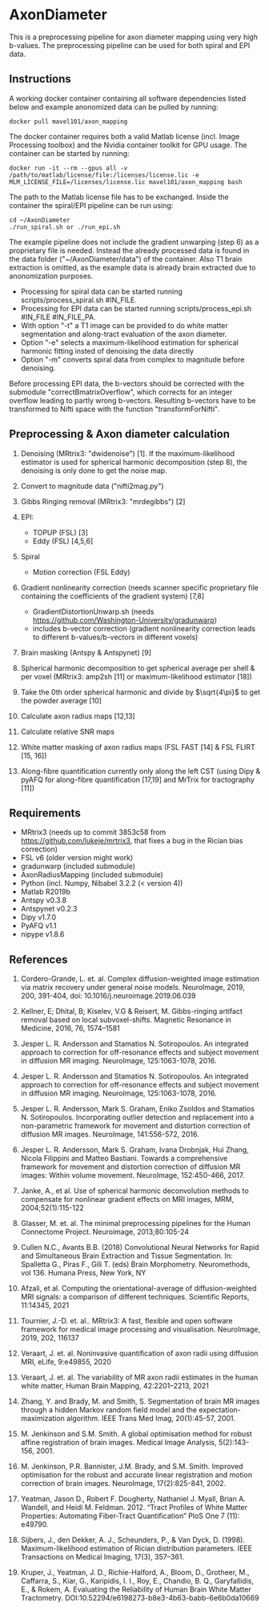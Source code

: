 # AxonDiameter

This is a preprocessing pipeline for axon diameter mapping using very high b-values. The preprocessing pipeline can be used for both spiral and EPI data. 

## Instructions

A working docker container containing all software dependencies listed below and example anonomized data can be pulled by running:
```
docker pull mavel101/axon_mapping
```
The docker container requires both a valid Matlab license (incl. Image Processing toolbox) and the Nvidia container toolkit for GPU usage. The container can be started by running:
```
docker run -it --rm --gpus all -v /path/to/matlab/license/file:/licenses/license.lic -e MLM_LICENSE_FILE=/licenses/license.lic mavel101/axon_mapping bash
```
The path to the Matlab license file has to be exchanged. Inside the container the spiral/EPI pipeline can be run using:
```
cd ~/AxonDiameter
./run_spiral.sh or ./run_epi.sh
```
The example pipeline does not include the gradient unwarping (step 6) as a proprietary file is needed. Instead the already processed data is found in the data folder ("~/AxonDiameter/data") of the container. Also T1 brain extraction is omitted, as the example data is already brain extracted due to anonomization purposes.

- Processing for spiral data can be started running scripts/process_spiral.sh #IN_FILE.  
- Processing for EPI data can be started running scripts/process_epi.sh #IN_FILE #IN_FILE_PA.  
- With option "-t" a T1 image can be provided to do white matter segmentation and along-tract evaluation of the axon diameter.  
- Option "-e" selects a maximum-likelihood estimation for spherical harmonic fitting insted of denoising the data directly
- Option "-m" converts spiral data from complex to magnitude before denoising.  

Before processing EPI data, the b-vectors should be corrected with the submodule "correctBmatrixOverflow", which corrects for an integer overflow leading to partly wrong b-vectors. Resulting b-vectors have to be transformed to Nifti space with the function "transformForNifti".

## Preprocessing & Axon diameter calculation

1. Denoising (MRtrix3: "dwidenoise") [1]. If the maximum-likelihood estimator is used for spherical harmonic decomposition (step 8), the denoising is only done to get the noise map.

2. Convert to magnitude data ("nifti2mag.py")
     
3. Gibbs Ringing removal (MRtrix3: "mrdegibbs") [2]

4. EPI:
   - TOPUP (FSL) [3]
   - Eddy (FSL) [4,5,6]

5. Spiral
   - Motion correction (FSL Eddy)

6. Gradient nonlinearity correction (needs scanner specific proprietary file containing the coefficients of the gradient system) [7,8]
   - GradientDistortionUnwarp.sh (needs https://github.com/Washington-University/gradunwarp)
   - includes b-vector correction (gradient nonlinearity correction leads to different b-values/b-vectors in different voxels)

7. Brain masking (Antspy & Antspynet) [9]

8. Spherical harmonic decomposition to get spherical average per shell & per voxel (MRtrix3: amp2sh [11] or maximum-likelihood estimator [18]) 
	
9. Take the 0th order spherical harmonic and divide by $\sqrt{4\pi}$ to get the powder average [10]

10. Calculate axon radius maps [12,13]
    
11. Calculate relative SNR maps
       
12. White matter masking of axon radius maps (FSL FAST [14] & FSL FLIRT [15, 16]) 

13. Along-fibre quantification currently only along the left CST (using Dipy & pyAFQ for along-fibre quantification [17,19] and MrTrix for tractography [11])

## Requirements

- MRtrix3 (needs up to commit 3853c58 from https://github.com/lukeje/mrtrix3, that fixes a bug in the Rician bias correction)
- FSL v6 (older version might work)
- gradunwarp (included submodule)
- AxonRadiusMapping (included submodule)
- Python (incl. Numpy, Nibabel 3.2.2 (< version 4))
- Matlab R2019b
- Antspy v0.3.8
- Antspynet v0.2.3
- Dipy v1.7.0
- PyAFQ v1.1
- nipype v1.8.6

## References

1. Cordero-Grande, L. et. al. Complex diffusion-weighted image estimation via matrix recovery under general noise models. NeuroImage, 2019, 200, 391-404, doi: 10.1016/j.neuroimage.2019.06.039

2. Kellner, E; Dhital, B; Kiselev, V.G & Reisert, M. Gibbs-ringing artifact removal based on local subvoxel-shifts. Magnetic Resonance in Medicine, 2016, 76, 1574–1581

3. Jesper L. R. Andersson and Stamatios N. Sotiropoulos. An integrated approach to correction for off-resonance effects and subject movement in diffusion MR imaging. NeuroImage, 125:1063-1078, 2016. 

4. Jesper L. R. Andersson and Stamatios N. Sotiropoulos. An integrated approach to correction for off-resonance effects and subject movement in diffusion MR imaging. NeuroImage, 125:1063-1078, 2016.
   
5. Jesper L. R. Andersson, Mark S. Graham, Eniko Zsoldos and Stamatios N. Sotiropoulos. Incorporating outlier detection and replacement into a non-parametric framework for movement and distortion correction of diffusion MR images. NeuroImage, 141:556-572, 2016.
   
6. Jesper L. R. Andersson, Mark S. Graham, Ivana Drobnjak, Hui Zhang, Nicola Filippini and Matteo Bastiani. Towards a comprehensive framework for movement and distortion correction of diffusion MR images: Within volume movement. NeuroImage, 152:450-466, 2017. 

7. Janke, A., et al. Use of spherical harmonic deconvolution methods to compensate for nonlinear gradient effects on MRI images, MRM, 2004;52(1):115-122
   
8. Glasser, M. et. al. The minimal preprocessing pipelines for the Human Connectome Project. Neuroimage, 2013;80:105-24

9.  Cullen N.C., Avants B.B. (2018) Convolutional Neural Networks for Rapid and Simultaneous Brain Extraction and Tissue Segmentation. In: Spalletta G., Piras F., Gili T. (eds) Brain Morphometry. Neuromethods, vol 136. Humana Press, New York, NY

10. Afzali, et al. Computing the orientational-average of diffusion-weighted MRI signals: a comparison of different techniques. Scientific Reports, 11:14345, 2021

11. Tournier, J.-D. et. al.. MRtrix3: A fast, flexible and open software framework for medical image processing and visualisation. NeuroImage, 2019, 202, 116137

12. Veraart, J. et. al. Noninvasive quantification of axon radii using diffusion MRI, eLife, 9:e49855, 2020

13. Veraart, J. et. al. The variability of MR axon radii estimates in the human white matter, Human Brain Mapping, 42:2201–2213, 2021
          
14. Zhang, Y. and Brady, M. and Smith, S. Segmentation of brain MR images through a hidden Markov random field model and the expectation-maximization algorithm. IEEE Trans Med Imag, 20(1):45-57, 2001.
    
15. M. Jenkinson and S.M. Smith. A global optimisation method for robust affine registration of brain images. Medical Image Analysis, 5(2):143-156, 2001. 

16. M. Jenkinson, P.R. Bannister, J.M. Brady, and S.M. Smith. Improved optimisation for the robust and accurate linear registration and motion correction of brain images. NeuroImage, 17(2):825-841, 2002. 

17. Yeatman, Jason D., Robert F. Dougherty, Nathaniel J. Myall, Brian A. Wandell, and Heidi M. Feldman. 2012. “Tract Profiles of White Matter Properties: Automating Fiber-Tract Quantification” PloS One 7 (11): e49790.

18. Sijbers, J., den Dekker, A. J., Scheunders, P., & Van Dyck, D. (1998). Maximum-likelihood estimation of Rician distribution parameters. IEEE Transactions on Medical Imaging, 17(3), 357–361.

19. Kruper, J., Yeatman, J. D., Richie-Halford, A., Bloom, D., Grotheer, M., Caffarra, S., Kiar, G., Karipidis, I. I., Roy, E., Chandio, B. Q., Garyfallidis, E., & Rokem, A. Evaluating the Reliability of Human Brain White Matter Tractometry. DOI:10.52294/e6198273-b8e3-4b63-babb-6e6b0da10669